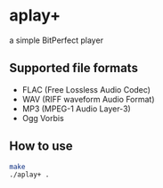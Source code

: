 # aplay+
a simple BitPerfect player

## Supported file formats
- FLAC (Free Lossless Audio Codec)
- WAV (RIFF waveform Audio Format)
- MP3 (MPEG-1 Audio Layer-3)
- Ogg Vorbis

## How to use

```bash
make
./aplay+ .
```

